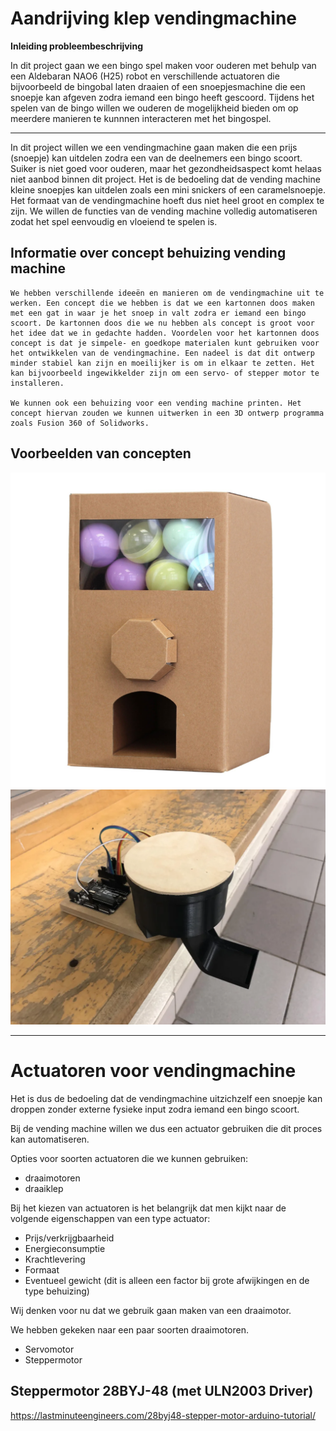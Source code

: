 # Aandrijving klep vendingmachine

**Inleiding probleembeschrijving**

In dit project gaan we een bingo spel maken voor ouderen met behulp van een Aldebaran NAO6 (H25) robot en verschillende actuatoren die bijvoorbeeld de bingobal laten draaien of een snoepjesmachine die een snoepje kan afgeven zodra iemand een bingo heeft gescoord. Tijdens het spelen van de bingo willen we ouderen de mogelijkheid bieden om op meerdere manieren te kunnnen interacteren met het bingospel.

---

In dit project willen we een vendingmachine gaan maken die een prijs (snoepje) kan uitdelen zodra een van de deelnemers een bingo scoort. Suiker is niet goed voor ouderen, maar het gezondheidsaspect komt helaas niet aanbod binnen dit project. Het is de bedoeling dat de vending machine kleine snoepjes kan uitdelen zoals een mini snickers of een caramelsnoepje. Het formaat van de vendingmachine hoeft dus niet heel groot en complex te zijn. We willen de functies van de vending machine volledig automatiseren zodat het spel eenvoudig en vloeiend te spelen is.

## Informatie over concept behuizing vending machine

```
We hebben verschillende ideeën en manieren om de vendingmachine uit te werken. Een concept die we hebben is dat we een kartonnen doos maken met een gat in waar je het snoep in valt zodra er iemand een bingo scoort. De kartonnen doos die we nu hebben als concept is groot voor het idee dat we in gedachte hadden. Voordelen voor het kartonnen doos concept is dat je simpele- en goedkope materialen kunt gebruiken voor het ontwikkelen van de vendingmachine. Een nadeel is dat dit ontwerp minder stabiel kan zijn en moeilijker is om in elkaar te zetten. Het kan bijvoorbeeld ingewikkelder zijn om een servo- of stepper motor te installeren. 

We kunnen ook een behuizing voor een vending machine printen. Het concept hiervan zouden we kunnen uitwerken in een 3D ontwerp programma zoals Fusion 360 of Solidworks. 
```
## Voorbeelden van concepten

<img src="images/karton_concept.png">

<img src="images/3d_print_behuizing.png">

---

# Actuatoren voor vendingmachine

Het is dus de bedoeling dat de vendingmachine uitzichzelf een snoepje kan droppen zonder externe fysieke input zodra iemand een bingo scoort.

Bij de vending machine willen we dus een actuator gebruiken die dit proces kan automatiseren. 

Opties voor soorten actuatoren die we kunnen gebruiken:

- draaimotoren
- draaiklep

Bij het kiezen van actuatoren is het belangrijk dat men kijkt naar de volgende eigenschappen van een type actuator:

- Prijs/verkrijgbaarheid
- Energieconsumptie
- Krachtlevering
- Formaat
- Eventueel gewicht (dit is alleen een factor bij grote afwijkingen en de type behuizing)

Wij denken voor nu dat we gebruik gaan maken van een draaimotor. 

We hebben gekeken naar een paar soorten draaimotoren.

- Servomotor
- Steppermotor

## Steppermotor 28BYJ-48 (met ULN2003 Driver)

https://lastminuteengineers.com/28byj48-stepper-motor-arduino-tutorial/






